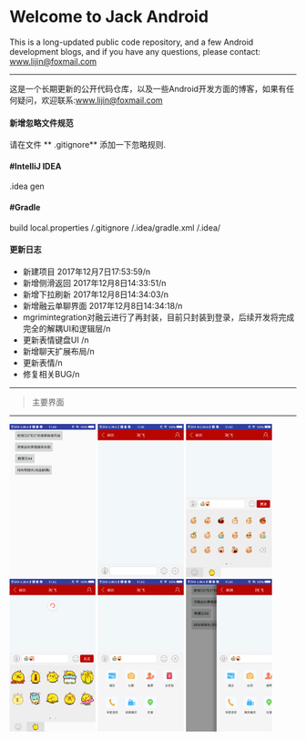 Welcome to Jack Android
===================


This is a long-updated public code repository, and a few Android development blogs, and if you have any questions, please contact: www.lijin@foxmail.com

----------
这是一个长期更新的公开代码仓库，以及一些Android开发方面的博客，如果有任何疑问，欢迎联系:www.lijin@foxmail.com


#### <i class="icon-file"></i> 新增忽略文件规范

请在文件</i>  <i class="icon-file"></i> ** .gitignore** 添加一下忽略规则.

#### #IntelliJ IDEA
.idea
gen
#### #Gradle
build
local.properties
/.gitignore
/.idea/gradle.xml
/.idea/



#### <i class="icon-pencil"></i> 更新日志

 - 新建项目 2017年12月7日17:53:59/n
 - 新增侧滑返回 2017年12月8日14:33:51/n
 - 新增下拉刷新 2017年12月8日14:34:03/n
 - 新增融云单聊界面 2017年12月8日14:34:18/n
 - mgrimintegration对融云进行了再封装，目前只封装到登录，后续开发将完成完全的解耦UI和逻辑层/n
 - 更新表情键盘UI /n
 - 新增聊天扩展布局/n
 - 更新表情/n
 - 修复相关BUG/n

----------

> 主要界面

----------
<img width="30%" height="30%" src="https://github.com/JackliJ/Jack_Android/blob/master/demoimgage/jack_img_01.png"/>
<img width="30%" height="30%" src="https://github.com/JackliJ/Jack_Android/blob/master/demoimgage/jack_img_02.png"/>
<img width="30%" height="30%" src="https://github.com/JackliJ/Jack_Android/blob/master/demoimgage/jack_img_03.png"/>
<img width="30%" height="30%" src="https://github.com/JackliJ/Jack_Android/blob/master/demoimgage/jack_img_04.png"/>
<img width="30%" height="30%" src="https://github.com/JackliJ/Jack_Android/blob/master/demoimgage/jack_img_05.png"/>
<img width="30%" height="30%" src="https://github.com/JackliJ/Jack_Android/blob/master/demoimgage/jack_img_06.png"/>
